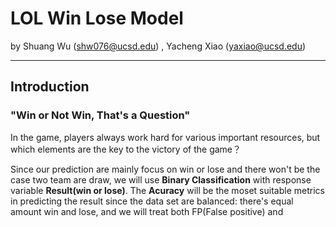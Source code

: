 # **LOL Win Lose Model**

by Shuang Wu (shw076@ucsd.edu) , Yacheng Xiao (yaxiao@ucsd.edu)

---

## **Introduction**

### "Win or Not Win, That's a Question" 
In the game, players always work hard for various important resources, but which elements are the key to the victory of the game？


Since our prediction are mainly focus on win or lose and there won't be the case two team are draw, we will use **Binary Classification** with response variable **Result(win or lose)**. The **Acuracy** will be the moset suitable metrics in predicting the result since the data set are balanced: there's equal amount win and lose, and we will treat both FP(False positive) and  
